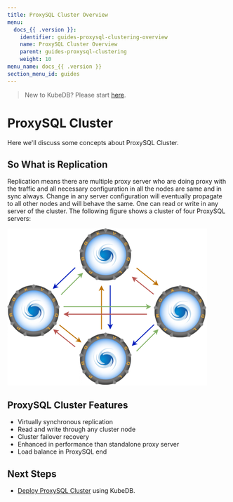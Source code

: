 ```yaml
---
title: ProxySQL Cluster Overview
menu:
  docs_{{ .version }}:
    identifier: guides-proxysql-clustering-overview
    name: ProxySQL Cluster Overview
    parent: guides-proxysql-clustering
    weight: 10
menu_name: docs_{{ .version }}
section_menu_id: guides
---
```


> New to KubeDB? Please start [here](/docs/README.md).

# ProxySQL Cluster

Here we'll discuss some concepts about ProxySQL Cluster.

## So What is Replication

Replication means there are multiple proxy server who are doing proxy with the traffic and all necessary configuration in all the nodes are same and in sync always. Change in any server configuration will eventually propagate to all other nodes and will behave the same. One can read or write in any server of the cluster. The following figure shows a cluster of four ProxySQL servers:

![ProxySQL Cluster](/docs/guides/proxysql/clustering/overview/images/proxy-cluster.png)


## ProxySQL Cluster Features

- Virtually synchronous replication
- Read and write through any cluster node
- Cluster failover recovery
- Enhanced in performance than standalone proxy server
- Load balance in ProxySQL end


## Next Steps

- [Deploy ProxySQL Cluster](/docs/guides/proxysql/clustering/proxysql-cluster) using KubeDB.